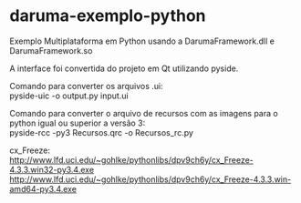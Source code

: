 daruma-exemplo-python
=====================

Exemplo Multiplataforma em Python usando a DarumaFramework.dll e DarumaFramework.so

A interface foi convertida do projeto em Qt utilizando pyside.

Comando para converter os arquivos .ui:<br>
pyside-uic -o output.py input.ui

Comando para converter o arquivo de recursos com as imagens para o python igual ou superior a versão 3:<br>
pyside-rcc -py3 Recursos.qrc -o Recursos_rc.py

cx_Freeze:<br>
http://www.lfd.uci.edu/~gohlke/pythonlibs/dpv9ch6y/cx_Freeze-4.3.3.win32-py3.4.exe<br>
http://www.lfd.uci.edu/~gohlke/pythonlibs/dpv9ch6y/cx_Freeze-4.3.3.win-amd64-py3.4.exe